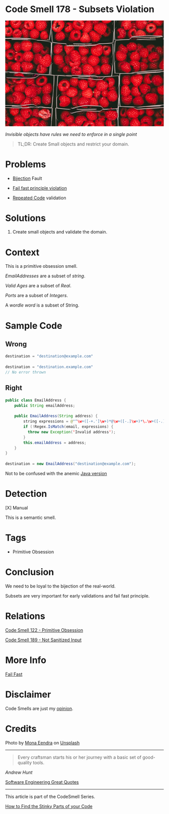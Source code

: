 # Code Smell 178 - Subsets Violation
            
![Code Smell 178 - Subsets Violation](Code%20Smell%20178%20-%20Subsets%20Violation.jpg)

*Invisible objects have rules we need to enforce in a single point*

> TL;DR: Create Small objects and restrict your domain.

# Problems

- [Bijection](https://github.com/mcsee/Software-Design-Articles/tree/main/Articles/Theory/The%20One%20and%20Only%20Software%20Design%20Principle/readme.md) Fault 

- [Fail fast principle violation](https://github.com/mcsee/Software-Design-Articles/tree/main/Articles/Theory/Fail%20Fast/readme.md)

- [Repeated Code](https://github.com/mcsee/Software-Design-Articles/tree/main/Articles/Code%20Smells/Code%20Smell%2046%20-%20Repeated%20Code/readme.md) validation

# Solutions

1. Create small objects and validate the domain.

# Context

This is a primitive obsession smell.

*EmailAddresses* are a subset of *string*.

*Valid Ages* are a subset of *Real*.

*Ports* are a subset of *Integers*.

A *wordle word* is a subset of String.

# Sample Code

## Wrong

[Gist Url]: # (https://gist.github.com/mcsee/6fedc83479a0894ca2467247ecd5e85c)
```java
destination = "destination@example.com"
  
destination = "destination.example.com"
// No error thrown
```

## Right

[Gist Url]: # (https://gist.github.com/mcsee/51ea6966c13b5aa25c34437218eef5b8)
```java
public class EmailAddress {
    public String emailAddress;

    public EmailAddress(String address) {
        string expressions = @"^\w+([-+.']\w+)*@\w+([-.]\w+)*\.\w+([-.]\w+)*$";
        if (!Regex.IsMatch(email, expressions) {
          throw new Exception('Invalid address');
        }
        this.emailAddress = address;
    }
}

destination = new EmailAddress("destination@example.com");
```

Not to be confused with the anemic [Java version](http://officedev.github.io/ews-java-api/docs/releases/api-2.0/apidocs/microsoft/exchange/webservices/data/property/complex/EmailAddress.html)

# Detection

[X] Manual

This is a semantic smell.

# Tags

- Primitive Obsession

# Conclusion

We need to be loyal to the bijection of the real-world. 

Subsets are very important for early validations and fail fast principle.

# Relations

[Code Smell 122 - Primitive Obsession](https://github.com/mcsee/Software-Design-Articles/tree/main/Articles/Code%20Smells/Code%20Smell%20122%20-%20Primitive%20Obsession/readme.md)

[Code Smell 189 - Not Sanitized Input](https://github.com/mcsee/Software-Design-Articles/tree/main/Articles/Code%20Smells/Code%20Smell%20189%20-%20Not%20Sanitized%20Input/readme.md)

# More Info

[Fail Fast](https://github.com/mcsee/Software-Design-Articles/tree/main/Articles/Theory/Fail%20Fast/readme.md)

# Disclaimer

Code Smells are just my [opinion](https://github.com/mcsee/Software-Design-Articles/tree/main/Articles/Blogging/I%20Wrote%20More%20than%2090%20Articles%20on%202021%20Here%20is%20What%20I%20Learned/readme.md).

# Credits

Photo by [Mona Eendra](https://unsplash.com/@monaeendra) on [Unsplash](https://unsplash.com/s/photos/boxed?)  

* * *

> Every craftsman starts his or her journey with a basic set of good-quality tools.

_Andrew Hunt_

[Software Engineering Great Quotes](https://github.com/mcsee/Software-Design-Articles/tree/main/Articles/Quotes/Software%20Engineering%20Great%20Quotes/readme.md)

* * *

This article is part of the CodeSmell Series.

[How to Find the Stinky Parts of your Code](https://github.com/mcsee/Software-Design-Articles/tree/main/Articles/Code%20Smells/How%20to%20Find%20the%20Stinky%20parts%20of%20your%20Code/readme.md)